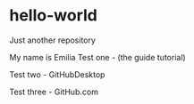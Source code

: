 # hello-world
Just another repository

My name is Emilia
Test one - (the guide tutorial)

Test two - GitHubDesktop

Test three - GitHub.com
